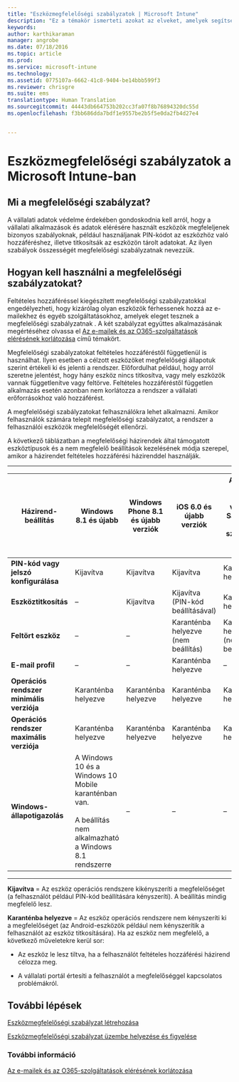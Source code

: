 ```yaml
---
title: "Eszközmegfelelőségi szabályzatok | Microsoft Intune"
description: "Ez a témakör ismerteti azokat az elveket, amelyek segítségével megértheti, mik azok az eszközmegfelelőségi szabályzatok, és hogyan működnek."
keywords: 
author: karthikaraman
manager: angrobe
ms.date: 07/18/2016
ms.topic: article
ms.prod: 
ms.service: microsoft-intune
ms.technology: 
ms.assetid: 0775107a-6662-41c8-9404-be14bbb599f3
ms.reviewer: chrisgre
ms.suite: ems
translationtype: Human Translation
ms.sourcegitcommit: 44443db664753b202cc3fa07f8b76894320dc55d
ms.openlocfilehash: f3bb686dda7bdf1e9557be2b5f5e0da2fb4d27e4


---
```


# Eszközmegfelelőségi szabályzatok a Microsoft Intune-ban
## Mi a megfelelőségi szabályzat?
A vállalati adatok védelme érdekében gondoskodnia kell arról, hogy a vállalati alkalmazások és adatok elérésére használt eszközök megfeleljenek bizonyos szabályoknak, például használjanak PIN-kódot az eszközhöz való hozzáféréshez, illetve titkosítsák az eszközön tárolt adatokat. Az ilyen szabályok összességét megfelelőségi szabályzatnak nevezzük.

## Hogyan kell használni a megfelelőségi szabályzatokat?
Feltételes hozzáféréssel kiegészített megfelelőségi szabályzatokkal engedélyezheti, hogy kizárólag olyan eszközök férhessenek hozzá az e-mailekhez és egyéb szolgáltatásokhoz, amelyek eleget tesznek a megfelelőségi szabályzatnak . A két szabályzat együttes alkalmazásának megértéséhez olvassa el [Az e-mailek és az O365-szolgáltatások elérésének korlátozása](restrict-access-to-email-and-o365-services-with-microsoft-intune.md) című témakört.

Megfelelőségi szabályzatokat feltételes hozzáféréstől függetlenül is használhat. Ilyen esetben a célzott eszközöket megfelelőségi állapotuk szerint értékeli ki és jelenti a rendszer. Előfordulhat például, hogy arról szeretne jelentést, hogy hány eszköz nincs titkosítva, vagy mely eszközök vannak függetlenítve vagy feltörve. Feltételes hozzáféréstől független alkalmazás esetén azonban nem korlátozza a rendszer a vállalati erőforrásokhoz való hozzáférést.

A megfelelőségi szabályzatokat felhasználókra lehet alkalmazni. Amikor felhasználók számára telepít megfelelőségi szabályzatot, a rendszer a felhasználói eszközök megfelelőségét ellenőrzi.

A következő táblázatban a megfelelőségi házirendek által támogatott eszköztípusok és a nem megfelelő beállítások kezelésének módja szerepel, amikor a házirendet feltételes hozzáférési házirenddel használják.

--------------

|Házirend-beállítás| Windows 8.1 és újabb| Windows Phone 8.1 és újabb verziók| iOS 6.0 és újabb verziók|Android 4.0 és újabb verziók<br/>Samsung KNOX szabvány 4.0 és újabb|
|-----|----|----|----|----|
|**PIN-kód vagy jelszó konfigurálása** |Kijavítva|Kijavítva|Kijavítva|Karanténba helyezve|
|**Eszköztitkosítás**|–|Kijavítva|Kijavítva (PIN-kód beállításával)|Karanténba helyezve|
|**Feltört eszköz**|–|–|Karanténba helyezve (nem beállítás)|Karanténba helyezve (nem beállítás)|
|**E-mail profil**|–|–|Karanténba helyezve|–|
|**Operációs rendszer minimális verziója**|Karanténba helyezve|Karanténba helyezve|Karanténba helyezve|Karanténba helyezve|
|**Operációs rendszer maximális verziója**|Karanténba helyezve| Karanténba helyezve| Karanténba helyezve| Karanténba helyezve|
|**Windows-állapotigazolás**|A Windows 10 és a Windows 10 Mobile karanténban van.<br /><br />A beállítás nem alkalmazható a Windows 8.1 rendszerre|–|–|–|
--------------
**Kijavítva** = Az eszköz operációs rendszere kikényszeríti a megfelelőséget (a felhasználót például PIN-kód beállítására kényszeríti).  A beállítás mindig megfelelő lesz.

**Karanténba helyezve** = Az eszköz operációs rendszere nem kényszeríti ki a megfelelőséget (az Android-eszközök például nem kényszerítik a felhasználót az eszköz titkosítására). Ha az eszköz nem megfelelő, a következő műveletekre kerül sor:

-   Az eszköz le lesz tiltva, ha a felhasználót feltételes hozzáférési házirend célozza meg.

-   A vállalati portál értesíti a felhasználót a megfelelőséggel kapcsolatos problémákról.

## További lépések
[Eszközmegfelelőségi szabályzat létrehozása](create-a-device-compliance-policy-in-microsoft-intune.md)

[Eszközmegfelelőségi szabályzat üzembe helyezése és figyelése](deploy-and-monitor-a-device-compliance-policy-in-microsoft-intune.md)

### További információ
[Az e-mailek és az O365-szolgáltatások elérésének korlátozása](restrict-access-to-email-and-o365-services-with-microsoft-intune.md)



<!--HONumber=Sep16_HO1-->


